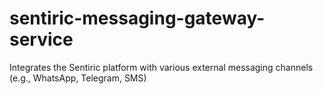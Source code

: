# sentiric-messaging-gateway-service
Integrates the Sentiric platform with various external messaging channels (e.g., WhatsApp, Telegram, SMS)
